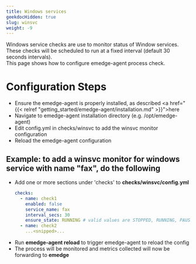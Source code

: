 ```yaml
---
title: Windows services
geekdocHidden: true
slug: winsvc
weight: -9
---
```

Windows service checks are use to monitor status of Window services.
<br>
These checks will be scheduled to run at a fixed interval (default 30 seconds intervals).
<br>
This page shows how to configure emedge-agent process check.

# Configuration Steps
- Ensure the emedge-agent is properly installed, as described <a href="{{< relref "getting_started/emedge-agent/installation.md" >}}">here</a>
- Navigate to emedge-agent installation directory (e.g. /opt/emedge-agent)
- Edit config.yml in checks/winsvc to add the winsvc monitor configuration
- Reload the emedge-agent configuration

## Example: to add a winsvc monitor for windows service with name "fax", do the following
  - Add one or more sections under 'checks' to **checks/winsvc/config.yml**
    ```yaml
    checks:
      - name: check1
        enabled: false
        service_name: fax
        interval_secs: 30
        ensure_state: RUNNING # valid values are STOPPED, RUNNING, PAUSED
      - name: check2
        ...<snipped>...
    ```
  - Run **emedge-agent reload** to trigger emedge-agent to reload the config
  - The process will be monitored and metrics collected will now be forwarding to **emedge**
